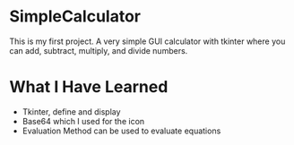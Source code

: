 # SimpleCalculator
This is my first project. A very simple GUI calculator with tkinter where you can add, subtract, multiply, and divide numbers.

# What I Have Learned

* Tkinter, define and display
* Base64 which I used for the icon
* Evaluation Method can be used to evaluate equations

